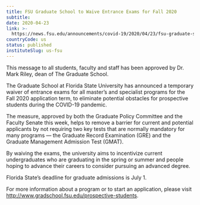 ```yaml
---
title: FSU Graduate School to Waive Entrance Exams for Fall 2020
subtitle: 
date: 2020-04-23
link: >-
  https://news.fsu.edu/announcements/covid-19/2020/04/23/fsu-graduate-school-to-waive-entrance-exams-for-fall-2020/
countryCode: us
status: published
instituteSlug: us-fsu
---
```

This message to all students, faculty and staff has been approved by Dr. Mark Riley, dean of The Graduate School.

The Graduate School at Florida State University has announced a temporary waiver of entrance exams for all master’s and specialist programs for the Fall 2020 application term, to eliminate potential obstacles for prospective students during the COVID-19 pandemic.

The measure, approved by both the Graduate Policy Committee and the Faculty Senate this week, helps to remove a barrier for current and potential applicants by not requiring two key tests that are normally mandatory for many programs — the Graduate Record Examination (GRE) and the Graduate Management Admission Test (GMAT).

By waiving the exams, the university aims to incentivize current undergraduates who are graduating in the spring or summer and people hoping to advance their careers to consider pursuing an advanced degree.

Florida State’s deadline for graduate admissions is July 1.

For more information about a program or to start an application, please visit http://www.gradschool.fsu.edu/prospective-students.
